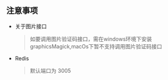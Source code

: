 ## 注意事项
 * 关于图片接口
    >如要调用图片验证码接口，需在windows环境下安装 graphicsMagick,macOs下暂不支持调用图片验证码接口
 * Redis
    >默认端口为 3005
